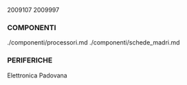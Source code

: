2009107
2009997

### COMPONENTI
./componenti/processori.md
./componenti/schede_madri.md

### PERIFERICHE

Elettronica Padovana